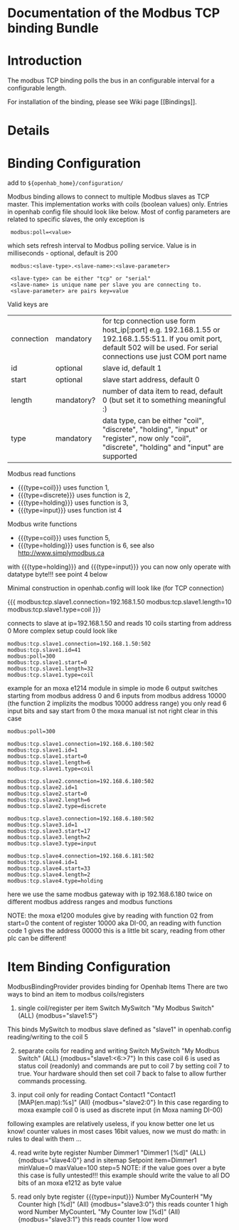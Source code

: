 # Documentation of the Modbus TCP binding Bundle

# Introduction

The modbus TCP binding polls the bus in an configurable interval for a configurable length.  

For installation of the binding, please see Wiki page [[Bindings]].
 
# Details

# Binding Configuration

add to `${openhab_home}/configuration/`

Modbus binding allows to connect to multiple Modbus slaves as TCP master. This implementation works with coils (boolean values) only.
Entries in openhab config file should look like below.
Most of config parameters are related to specific slaves, the only exception is

     modbus:poll=<value>

which sets refresh interval to Modbus polling service. Value is in milliseconds - optional, default is 200

     modbus:<slave-type>.<slave-name>:<slave-parameter>

     <slave-type> can be either "tcp" or "serial"
     <slave-name> is unique name per slave you are connecting to.
     <slave-parameter> are pairs key=value



Valid keys are

<table>
  <tr><td>connection</td><td>mandatory</td><td>for tcp connection use form host_ip[:port] e.g. 192.168.1.55 or 192.168.1.55:511. If you omit port, default 502 will be used. For serial connections use just COM port name</td></tr>
  <tr><td>id</td><td>optional</td><td>slave id, default 1</td></tr>
  <tr><td>start</td><td>optional</td><td>slave start address, default 0</td></tr>
  <tr><td>length</td><td>mandatory?</td><td>number of data item to read, default 0 (but set it to something meaningful :)</td></tr>
  <tr><td>type</td><td>mandatory</td><td>data type, can be either "coil", "discrete", "holding", "input" or "register", now only "coil", "discrete", "holding" and "input" are supported</td></tr>
</table>

Modbus read functions 
- {{{type=coil}}} uses function 1,
- {{{type=discrete}}} uses function is 2,
- {{{type=holding}}} uses function is 3,
- {{{type=input}}} uses function ist 4

Modbus write functions 
- {{{type=coil}}} uses function 5,
- {{{type=holding}}} uses function is 6,
 see also http://www.simplymodbus.ca

 with {{{type=holding}}} and {{{type=input}}} you can now only operate with datatype byte!!!
 see point 4 below

 Minimal construction in openhab.config will look like (for TCP connection)

{{{ 
 modbus:tcp.slave1.connection=192.168.1.50
 modbus:tcp.slave1.length=10
 modbus:tcp.slave1.type=coil
}}}
 
 connects to slave at ip=192.168.1.50 and reads 10 coils starting from address 0
 More complex setup could look like

    modbus:tcp.slave1.connection=192.168.1.50:502
    modbus:tcp.slave1.id=41
    modbus:poll=300
    modbus:tcp.slave1.start=0
    modbus:tcp.slave1.length=32
    modbus:tcp.slave1.type=coil

 example for an moxa e1214 module in simple io mode
 6 output switches starting from modbus address 0 and
 6 inputs from modbus address 10000 (the function 2 implizits the modbus 10000 address range)
 you only read 6 input bits and say start from 0
 the moxa manual ist not right clear in this case 

    modbus:poll=300
    
    modbus:tcp.slave1.connection=192.168.6.180:502
    modbus:tcp.slave1.id=1
    modbus:tcp.slave1.start=0
    modbus:tcp.slave1.length=6
    modbus:tcp.slave1.type=coil
    
    modbus:tcp.slave2.connection=192.168.6.180:502
    modbus:tcp.slave2.id=1
    modbus:tcp.slave2.start=0
    modbus:tcp.slave2.length=6
    modbus:tcp.slave2.type=discrete
    
    modbus:tcp.slave3.connection=192.168.6.180:502
    modbus:tcp.slave3.id=1
    modbus:tcp.slave3.start=17
    modbus:tcp.slave3.length=2
    modbus:tcp.slave3.type=input
    
    modbus:tcp.slave4.connection=192.168.6.181:502
    modbus:tcp.slave4.id=1
    modbus:tcp.slave4.start=33
    modbus:tcp.slave4.length=2
    modbus:tcp.slave4.type=holding

 here we use the same modbus gateway with ip 192.168.6.180 twice 
 on different modbus address ranges and modbus functions

NOTE: the moxa e1200 modules give by reading with function 02 from start=0 the content of register 10000 aka DI-00, an reading with function code 1 gives the address 00000 this is a little bit scary, reading from other plc can be different! 


# Item Binding Configuration

ModbusBindingProvider provides binding for Openhab Items
There are two ways to bind an item to modbus coils/registers

 1) single coil/register per item
     Switch MySwitch "My Modbus Switch" (ALL) {modbus="slave1:5"}

 This binds MySwitch to modbus slave defined as "slave1" in openhab.config reading/writing to the coil 5

 2) separate coils for reading and writing
     Switch MySwitch "My Modbus Switch" (ALL) {modbus="slave1:<6:>7"}
 In this case coil 6 is used as status coil (readonly) and commands are put to coil 7 by setting coil 7 to true.
 Your hardware should then set coil 7 back to false to allow further commands processing. 

 3) input coil only for reading
     Contact Contact1 "Contact1 [MAP(en.map):%s]" (All)   {modbus="slave2:0"}
 In this case regarding to moxa example coil 0 is used as discrete input (in Moxa naming DI-00)

 following examples are relatively useless, if you know better one let us know!
 counter values in most cases 16bit values, now we must do math: in rules to deal with them ...

 4) read write byte register
      Number Dimmer1 "Dimmer1 [%d]" (ALL) {modbus="slave4:0"}
  and in sitemap
      Setpoint item=Dimmer1 minValue=0 maxValue=100 step=5
  NOTE: if the value goes over a byte this case is fully untested!!!
   this example should write the value to all DO bits of an moxa e1212 as byte value

 5) read only byte register {{{type=input}}}
      Number MyCounterH "My Counter high [%d]" (All) {modbus="slave3:0"}
 this reads counter 1 high word
      Number MyCounterL "My Counter low [%d]" (All) {modbus="slave3:1"}
 this reads counter 1 low word
 